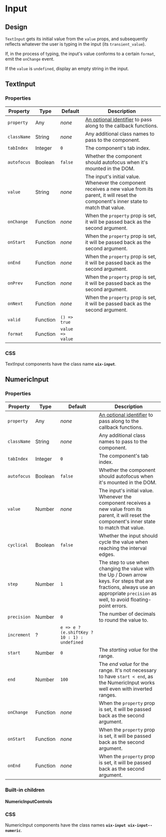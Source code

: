 # Input

## Design

`TextInput` gets its initial value from the `value` props, and subsequently reflects whatever the user is typing in the input (its `transient_value`).

If, in the process of typing, the input's value conforms to a certain `format`, emit the `onChange` event.

If the `value` is `undefined`, display an empty string in the input.

## TextInput

### Properties

Property | Type | Default | Description
-------- | ---- | ------- | -----------
`property` | Any | _none_ | [An optional identifier][property] to pass along to the callback functions.
`className` | String | _none_ | Any additional class names to pass to the component.
`tabIndex` | Integer | `0` | The component's tab index.
`autofocus` | Boolean | `false` | Whether the component should autofocus when it's mounted in the DOM.
`value` | String | _none_ | The input's initial value. Whenever the component receives a new value from its parent, it will reset the component's inner state to match that value.
`onChange` | Function | _none_ | When the `property` prop is set, it will be passed back as the second argument.
`onStart` | Function | _none_ | When the `property` prop is set, it will be passed back as the second argument.
`onEnd` | Function | _none_ | When the `property` prop is set, it will be passed back as the second argument.
`onPrev` | Function | _none_ | When the `property` prop is set, it will be passed back as the second argument.
`onNext` | Function | _none_ | When the `property` prop is set, it will be passed back as the second argument.
`valid` | Function | `() => true` | 
`format` | Function | `value => value` |

### CSS

TextInput components have the class name __`uix-input`__.

## NumericInput

### Properties

Property | Type | Default | Description
-------- | ---- | ------- | -----------
`property` | Any | _none_ | [An optional identifier][property] to pass along to the callback functions.
`className` | String | _none_ | Any additional class names to pass to the component.
`tabIndex` | Integer | `0` | The component's tab index.
`autofocus` | Boolean | `false` | Whether the component should autofocus when it's mounted in the DOM.
`value` | Number | _none_ | The input's initial value. Whenever the component receives a new value from its parent, it will reset the component's inner state to match that value.
`cyclical` | Boolean | `false` | Whether the input should cycle the value when reaching the interval edges.
`step` | Number | `1` | The step to use when changing the value with the Up / Down arrow keys. For steps that are fractions, always use an appropriate `precision` as well, to avoid floating-point errors.
`precision` | Number | `0` | The number of decimals to round the value to. 
`increment` | ? | `e => e ? (e.shiftKey ? 10 : 1) : undefined` |
`start` | Number | `0` | The _starting value_ for the range.
`end` | Number | `100` | The _end value_ for the range. It's not necessary to have `start < end`, as the NumericInput works well even with inverted ranges.
`onChange` | Function | _none_ | When the `property` prop is set, it will be passed back as the second argument.
`onStart` | Function | _none_ | When the `property` prop is set, it will be passed back as the second argument.
`onEnd` | Function | _none_ | When the `property` prop is set, it will be passed back as the second argument.

### Built-in children

#### NumericInputControls

### CSS

NumericInput components have the class names __`uix-input uix-input--numeric`__.


[property]: https://github.com/danburzo/react-recipes/blob/master/recipes/property-pattern.md